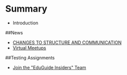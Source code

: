 # Summary

* Introduction

##News
* [CHANGES TO STRUCTURE AND COMMUNICATION](_chapters/chapter-1.md)
* [Virtual Meetups](_chapters/virtual-meetups.md)

##Testing Assignments
* [Join the "EduGuide Insiders" Team](_chapters/join-the-eduguide-insiders-team.md)

